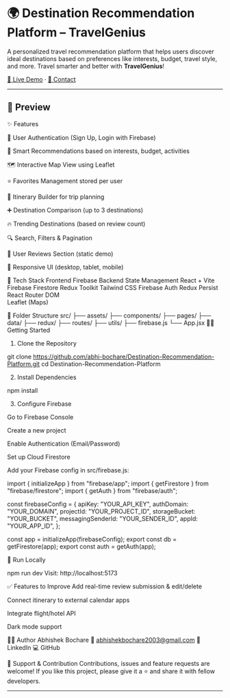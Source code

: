# 🌍 Destination Recommendation Platform – TravelGenius

A personalized travel recommendation platform that helps users discover ideal destinations based on preferences like interests, budget, travel style, and more. Travel smarter and better with **TravelGenius**!

[🚀 Live Demo](https://dest-recommendation.netlify.app/) · [📧 Contact](abhishekbochare2003@gmail.com)

---

## 📸 Preview

✨ Features

🔐 User Authentication (Sign Up, Login with Firebase)

🧠 Smart Recommendations based on interests, budget, activities

🗺️ Interactive Map View using Leaflet

⭐ Favorites Management stored per user

📌 Itinerary Builder for trip planning

➕ Destination Comparison (up to 3 destinations)

🔥 Trending Destinations (based on review count)

🔍 Search, Filters & Pagination

💬 User Reviews Section (static demo)

📱 Responsive UI (desktop, tablet, mobile)

🧪 Tech Stack
Frontend	Firebase Backend	State Management
React + Vite	Firebase Firestore	Redux Toolkit
Tailwind CSS	Firebase Auth	Redux Persist
React Router DOM		
Leaflet (Maps)		

📁 Folder Structure
src/
├── assets/
├── components/
├── pages/
├── data/
├── redux/
├── routes/
├── utils/
├── firebase.js
└── App.jsx
🧑‍💻 Getting Started
1. Clone the Repository
   
git clone https://github.com/abhi-bochare/Destination-Recommendation-Platform.git
cd Destination-Recommendation-Platform

2. Install Dependencies

npm install

3. Configure Firebase
   
Go to Firebase Console

Create a new project

Enable Authentication (Email/Password)

Set up Cloud Firestore

Add your Firebase config in src/firebase.js:

import { initializeApp } from "firebase/app";
import { getFirestore } from "firebase/firestore";
import { getAuth } from "firebase/auth";

const firebaseConfig = {
  apiKey: "YOUR_API_KEY",
  authDomain: "YOUR_DOMAIN",
  projectId: "YOUR_PROJECT_ID",
  storageBucket: "YOUR_BUCKET",
  messagingSenderId: "YOUR_SENDER_ID",
  appId: "YOUR_APP_ID",
};

const app = initializeApp(firebaseConfig);
export const db = getFirestore(app);
export const auth = getAuth(app);


🚀 Run Locally

npm run dev
Visit: http://localhost:5173


✅ Features to Improve
 Add real-time review submission & edit/delete

 Connect itinerary to external calendar apps

 Integrate flight/hotel API

 Dark mode support

🧑‍🎓 Author
Abhishek Bochare
📧 abhishekbochare2003@gmail.com
🔗 LinkedIn
💻 GitHub

🙌 Support & Contribution
Contributions, issues and feature requests are welcome!
If you like this project, please give it a ⭐️ and share it with fellow developers.



---
